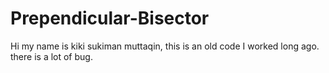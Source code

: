 # Prependicular-Bisector
Hi my name is kiki sukiman muttaqin, this is an old code I worked long ago. there is a lot of bug.

